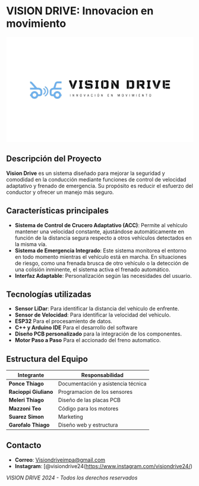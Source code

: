 # VISION DRIVE: Innovacion en movimiento

![Descripción de la imagen](Redes%20Sociales/Logos/logowbg(2).jpg)




## Descripción del Proyecto

**Vision Drive** es un sistema diseñado para mejorar la seguridad y comodidad en la conducción mediante funciones de control de velocidad adaptativo y frenado de emergencia. Su propósito es reducir el esfuerzo del conductor y ofrecer un manejo más seguro.

## Características principales

- **Sistema de Control de Crucero Adaptativo (ACC)**: Permite al vehículo mantener una velocidad constante, ajustándose automáticamente en función de la distancia segura respecto a otros vehículos detectados en la misma vía.
- **Sistema de Emergencia Integrado**:  Este sistema monitorea el entorno en todo momento mientras el vehículo está en marcha. En situaciones de riesgo, como una frenada brusca de otro vehículo o la detección de una colisión inminente, el sistema activa el frenado automático.
- **Interfaz Adaptable**: Personalización según las necesidades del usuario.

## Tecnologías utilizadas

- **Sensor LiDar**: Para identificar la distancia del vehiculo de enfrente.
- **Sensor de Velocidad**: Para identificar la velocidad del vehiculo. 
- **ESP32** Para el procesamiento de datos.
- **C++ y Arduino IDE** Para el desarrollo del software 
- **Diseño PCB personalizado** para la integración de los componentes.
- **Motor Paso a Paso** Para el accionado del freno automatico.
  

## Estructura del Equipo

| Integrante             | Responsabilidad                               |
|------------------------|-----------------------------------------------|
| **Ponce Thiago**       | Documentación y asistencia técnica            |
| **Racioppi Giuliano**  | Programacion de los sensores                  |  
| **Meleri Thiago**      | Diseño de las placas PCB                      |
| **Mazzoni Teo**        | Código para los motores                       |
| **Suarez Simon**       | Marketing                                     |
| **Garofalo Thiago**    | Diseño web y estructura                       |

    
## Contacto

- **Correo**: [Visiondriveimpa@gmail.com](mailto:visiondriveimpa@gmail.com)
- **Instagram**: [@visiondrive24(https://www.instagram.com/visiondrive24/)



*VISION DRIVE 2024 - Todos los derechos reservados*

